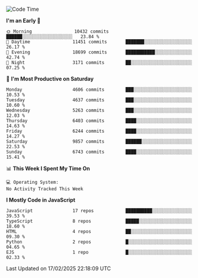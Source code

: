 <!--START_SECTION:waka-->
![Code Time](http://img.shields.io/badge/Code%20Time-3%2C498%20hrs%2059%20mins-blue)

**I'm an Early 🐤** 

```text
🌞 Morning                10432 commits       ██████░░░░░░░░░░░░░░░░░░░   23.84 % 
🌆 Daytime                11451 commits       ███████░░░░░░░░░░░░░░░░░░   26.17 % 
🌃 Evening                18699 commits       ███████████░░░░░░░░░░░░░░   42.74 % 
🌙 Night                  3171 commits        ██░░░░░░░░░░░░░░░░░░░░░░░   07.25 % 
```
📅 **I'm Most Productive on Saturday** 

```text
Monday                   4606 commits        ███░░░░░░░░░░░░░░░░░░░░░░   10.53 % 
Tuesday                  4637 commits        ███░░░░░░░░░░░░░░░░░░░░░░   10.60 % 
Wednesday                5263 commits        ███░░░░░░░░░░░░░░░░░░░░░░   12.03 % 
Thursday                 6403 commits        ████░░░░░░░░░░░░░░░░░░░░░   14.63 % 
Friday                   6244 commits        ████░░░░░░░░░░░░░░░░░░░░░   14.27 % 
Saturday                 9857 commits        ██████░░░░░░░░░░░░░░░░░░░   22.53 % 
Sunday                   6743 commits        ████░░░░░░░░░░░░░░░░░░░░░   15.41 % 
```


📊 **This Week I Spent My Time On** 

```text
💻 Operating System: 
No Activity Tracked This Week
```

**I Mostly Code in JavaScript** 

```text
JavaScript               17 repos            ██████████░░░░░░░░░░░░░░░   39.53 % 
TypeScript               8 repos             █████░░░░░░░░░░░░░░░░░░░░   18.60 % 
HTML                     4 repos             ██░░░░░░░░░░░░░░░░░░░░░░░   09.30 % 
Python                   2 repos             █░░░░░░░░░░░░░░░░░░░░░░░░   04.65 % 
EJS                      1 repo              █░░░░░░░░░░░░░░░░░░░░░░░░   02.33 % 
```




 Last Updated on 17/02/2025 22:18:09 UTC
<!--END_SECTION:waka-->

<!--
**likaiqiang/likaiqiang** is a ✨ _special_ ✨ repository because its `README.md` (this file) appears on your GitHub profile.

Here are some ideas to get you started:

- 🔭 I’m currently working on ...
- 🌱 I’m currently learning ...
- 👯 I’m looking to collaborate on ...
- 🤔 I’m looking for help with ...
- 💬 Ask me about ...
- 📫 How to reach me: ...
- 😄 Pronouns: ...
- ⚡ Fun fact: ...
-->

